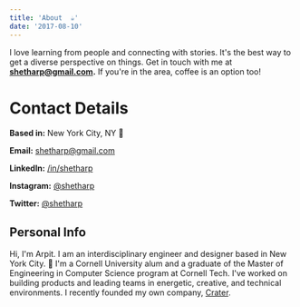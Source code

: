 ```yaml
---
title: 'About  ☕'
date: '2017-08-10'
---
```


I love learning from people and connecting with stories. It's the best way to get a diverse perspective on things.
Get in touch with me at **[shetharp@gmail.com](mailto:shetharp@gmail.com).** If you're
in the area, coffee is an option too!

# Contact Details

**Based in:** New York City, NY 🗽

**Email:** [shetharp@gmail.com](mailto:shetharp@gmail.com)

**LinkedIn:** [/in/shetharp](https://www.linkedin.com/in/shetharp/)

**Instagram:** [@shetharp](https://www.instagram.com/shetharp/)

**Twitter:** [@shetharp](https://twitter.com/shetharp)

## Personal Info

Hi, I'm Arpit. I am an interdisciplinary engineer and designer based in New York City. 🗽
I'm a Cornell University alum and a graduate of the Master of Engineering in Computer Science program at Cornell Tech.
I've worked on building products and leading teams in energetic, creative, and technical environments.
I recently founded my own company, [Crater](http://arpitsheth.com/#crater).
